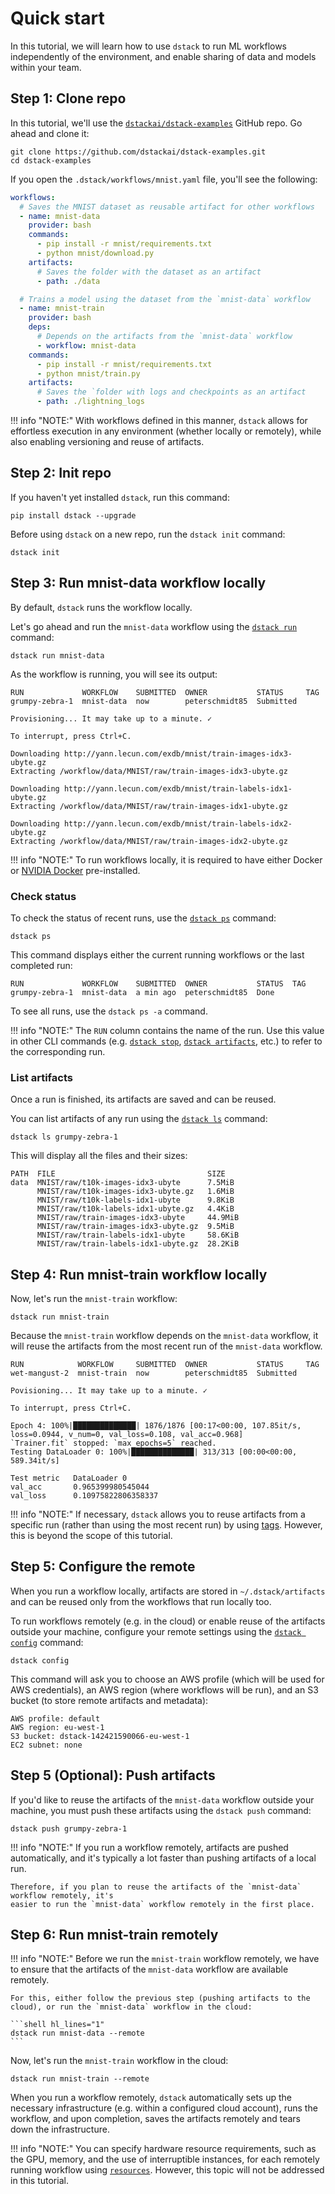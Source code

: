 # Quick start

In this tutorial, we will learn how to use `dstack` to run ML workflows 
independently of the environment, and enable sharing of data and models within your team.

## Step 1: Clone repo

In this tutorial, we'll use the 
[`dstackai/dstack-examples`](https://github.com/dstackai/dstack-examples) GitHub repo. Go ahead and clone it:

```shell hl_lines="1-2"
git clone https://github.com/dstackai/dstack-examples.git
cd dstack-examples
```

If you open the `.dstack/workflows/mnist.yaml` file, you'll see the following:

```yaml
workflows:
  # Saves the MNIST dataset as reusable artifact for other workflows
  - name: mnist-data
    provider: bash
    commands:
      - pip install -r mnist/requirements.txt
      - python mnist/download.py
    artifacts:
      # Saves the folder with the dataset as an artifact
      - path: ./data

  # Trains a model using the dataset from the `mnist-data` workflow
  - name: mnist-train
    provider: bash
    deps:
      # Depends on the artifacts from the `mnist-data` workflow
      - workflow: mnist-data
    commands:
      - pip install -r mnist/requirements.txt
      - python mnist/train.py
    artifacts:
      # Saves the `folder with logs and checkpoints as an artifact
      - path: ./lightning_logs
```

!!! info "NOTE:"
    With workflows defined in this manner, `dstack` allows for effortless execution in any environment (whether locally 
    or remotely), while also enabling versioning and reuse of artifacts.
    
## Step 2: Init repo

If you haven't yet installed `dstack`, run this command:

```shell hl_lines="1"
pip install dstack --upgrade
```

Before using `dstack` on a new repo, run the `dstack init` command:

```shell hl_lines="1"
dstack init
```

## Step 3: Run mnist-data workflow locally

By default, `dstack` runs the workflow locally.

Let's go ahead and run the `mnist-data` workflow using the [`dstack run`](reference/cli/index.md#dstack-run) command:

```shell hl_lines="1"
dstack run mnist-data
```

As the workflow is running, you will see its output:

```shell hl_lines="1"
RUN             WORKFLOW    SUBMITTED  OWNER           STATUS     TAG 
grumpy-zebra-1  mnist-data  now        peterschmidt85  Submitted  
 
Provisioning... It may take up to a minute. ✓

To interrupt, press Ctrl+C.

Downloading http://yann.lecun.com/exdb/mnist/train-images-idx3-ubyte.gz
Extracting /workflow/data/MNIST/raw/train-images-idx3-ubyte.gz

Downloading http://yann.lecun.com/exdb/mnist/train-labels-idx1-ubyte.gz
Extracting /workflow/data/MNIST/raw/train-images-idx1-ubyte.gz

Downloading http://yann.lecun.com/exdb/mnist/train-labels-idx2-ubyte.gz
Extracting /workflow/data/MNIST/raw/train-images-idx2-ubyte.gz
```

!!! info "NOTE:"
    To run workflows locally, it is required to have either Docker or [NVIDIA Docker](https://github.com/NVIDIA/nvidia-docker) 
    pre-installed.

### Check status

To check the status of recent runs, use the [`dstack ps`](reference/cli/index.md#dstack-ps) command:

```shell hl_lines="1"
dstack ps
```

This command displays either the current running workflows or the last completed run:

```shell hl_lines="1"
RUN             WORKFLOW    SUBMITTED  OWNER           STATUS  TAG 
grumpy-zebra-1  mnist-data  a min ago  peterschmidt85  Done    
```

To see all runs, use the `dstack ps -a` command.

!!! info "NOTE:"
    The `RUN` column contains the name of the run. Use this value in other CLI commands (e.g.
    [`dstack stop`](reference/cli/index.md#dstack-stop), [`dstack artifacts`](reference/cli/index.md#dstack-artifacts), etc.) to refer to the 
    corresponding run.

### List artifacts

Once a run is finished, its artifacts are saved and can be reused.

You can list artifacts of any run using the [`dstack ls`](reference/cli/index.md#dstack-ls) command:

```shell hl_lines="1"
dstack ls grumpy-zebra-1
```

This will display all the files and their sizes:

```shell hl_lines="1"
PATH  FILE                                  SIZE
data  MNIST/raw/t10k-images-idx3-ubyte      7.5MiB
      MNIST/raw/t10k-images-idx3-ubyte.gz   1.6MiB
      MNIST/raw/t10k-labels-idx1-ubyte      9.8KiB
      MNIST/raw/t10k-labels-idx1-ubyte.gz   4.4KiB
      MNIST/raw/train-images-idx3-ubyte     44.9MiB
      MNIST/raw/train-images-idx3-ubyte.gz  9.5MiB
      MNIST/raw/train-labels-idx1-ubyte     58.6KiB
      MNIST/raw/train-labels-idx1-ubyte.gz  28.2KiB
```

## Step 4: Run mnist-train workflow locally

Now, let's run the `mnist-train` workflow:

```shell hl_lines="1"
dstack run mnist-train
```

Because the `mnist-train` workflow depends on the `mnist-data` workflow,
it will reuse the artifacts from the most recent run of the `mnist-data` workflow.

```shell hl_lines="1"
RUN            WORKFLOW     SUBMITTED  OWNER           STATUS     TAG 
wet-mangust-2  mnist-train  now        peterschmidt85  Submitted  

Povisioning... It may take up to a minute. ✓

To interrupt, press Ctrl+C.

Epoch 4: 100%|██████████████| 1876/1876 [00:17<00:00, 107.85it/s, loss=0.0944, v_num=0, val_loss=0.108, val_acc=0.968]
`Trainer.fit` stopped: `max_epochs=5` reached. 
Testing DataLoader 0: 100%|██████████████| 313/313 [00:00<00:00, 589.34it/s]

Test metric   DataLoader 0
val_acc       0.965399980545044
val_loss      0.10975822806358337
```

!!! info "NOTE:"
    If necessary, `dstack` allows you to reuse artifacts from a specific run (rather than using the most recent run) 
    by using [tags](basics/deps.md#tags). However, this is beyond the scope of this tutorial.

## Step 5: Configure the remote

When you run a workflow locally, artifacts are stored in `~/.dstack/artifacts` and 
can be reused only from the workflows that run locally too.

To run workflows remotely (e.g. in the cloud) or enable reuse of the artifacts outside your machine, configure your
remote settings using the [`dstack config`](reference/cli/index.md#dstack-config) command:

```shell hl_lines="1"
dstack config
```

This command will ask you to choose an AWS profile (which will be used for AWS credentials), an AWS region (where
workflows will be run), and an S3 bucket (to store remote artifacts and metadata):

```shell
AWS profile: default
AWS region: eu-west-1
S3 bucket: dstack-142421590066-eu-west-1
EC2 subnet: none
```

## Step 5 (Optional): Push artifacts

If you'd like to reuse the artifacts of the `mnist-data` workflow outside your machine,
you must push these artifacts using the `dstack push` command:

```shell hl_lines="1"
dstack push grumpy-zebra-1
```

!!! info "NOTE:"
    If you run a workflow remotely, artifacts are pushed automatically, and it's typically 
    a lot faster than pushing artifacts of a local run.

    Therefore, if you plan to reuse the artifacts of the `mnist-data` workflow remotely, it's
    easier to run the `mnist-data` workflow remotely in the first place.

## Step 6: Run mnist-train remotely

!!! info "NOTE:"
    Before we run the `mnist-train` workflow remotely, we have to ensure that the artifacts of the `mnist-data` 
    workflow are available remotely.

    For this, either follow the previous step (pushing artifacts to the cloud), or run the `mnist-data` workflow in the cloud:

    ```shell hl_lines="1"
    dstack run mnist-data --remote
    ```

Now, let's run the `mnist-train` workflow in the cloud:

```shell hl_lines="1"
dstack run mnist-train --remote
```

When you run a workflow remotely, `dstack` automatically sets up the necessary infrastructure (e.g. within a 
configured cloud account), runs the workflow, and upon completion, saves the artifacts remotely and tears down 
the infrastructure.

!!! info "NOTE:"
    You can specify hardware resource requirements, such as the GPU, memory, and the use of interruptible instances, 
    for each remotely running workflow using [`resources`](basics/resources.md). 
    However, this topic will not be addressed in this tutorial.

[//]: # (Consider introducing `remotes` and resources `profiles` - To be elaborated)

[//]: # (## Conclusion)

[//]: # (Reiterate on what is the main value of dstack)

[//]: # (Mention what is not covered)